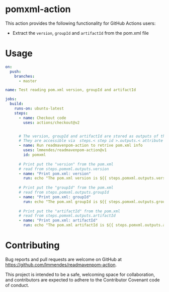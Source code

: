 # pomxml-action

This action provides the following functionality for GitHub Actions users:

- Extract the `version`, `groupId` and `artifactId` from the pom.xml file

# Usage

```yaml
on:
  push:
    branches:
      - master

name: Test reading pom.xml version, groupId and artifactId

jobs:
  build:
    runs-on: ubuntu-latest
    steps:
      - name: Checkout code
        uses: actions/checkout@v2


      # The version, groupId and artifactId are stored as outputs of the step.
      # They are accessible via  steps.< step id >.outputs.< attribute name >
      - name: Run readmavenpom-action to retrive pom.xml info
        uses: lmmendes/readmavenpom-action@v1
        id: pomxml
      
      # Print put the "version" from the pom.xml
      # read from steps.pomxml.outputs.version
      - name: "Print pom.xml: version"
        run: echo "The pom.xml version is ${{ steps.pomxml.outputs.version }}"
      
      # Print put the "groupId" from the pom.xml
      # read from steps.pomxml.outputs.groupId
      - name: "Print pom.xml: groupId"
        run: echo "The pom.xml groupId is ${{ steps.pomxml.outputs.groupId }}"
      
      # Print put the "artifactId" from the pom.xml
      # read from steps.pomxml.outputs.artifactId
      - name: "Print pom.xml: artifactId"
        run: echo "The pom.xml artifactId is ${{ steps.pomxml.outputs.artifactId }}" 
```

# Contributing

Bug reports and pull requests are welcome on GitHub at https://github.com/lmmendes/readmavenpom-action. 

This project is intended to be a safe, welcoming space for collaboration, and contributors are expected to adhere to the Contributor Covenant code of conduct.

